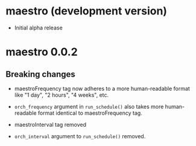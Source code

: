 # maestro (development version)

-   Initial alpha release

# maestro 0.0.2

## Breaking changes

-   maestroFrequency tag now adheres to a more human-readable format like "1 day", "2 hours", "4 weeks", etc.

-   `orch_frequency` argument in `run_schedule()` also takes more human-readable format identical to maestroFrequency tag.

-   maestroInterval tag removed

-   `orch_interval` argument to `run_schedule()` removed.
